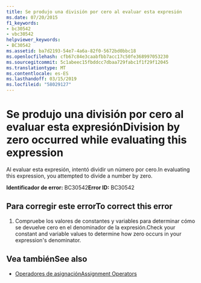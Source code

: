 ```yaml
---
title: Se produjo una división por cero al evaluar esta expresión
ms.date: 07/20/2015
f1_keywords:
- bc30542
- vbc30542
helpviewer_keywords:
- BC30542
ms.assetid: ba7d2193-54e7-4a6a-82f0-5672bd0bbc18
ms.openlocfilehash: cfb67c84e3caabfbb7acc17c50fe368997053230
ms.sourcegitcommit: 5c1abeec15fbddcc7dbaa729fabc1f1f29f12045
ms.translationtype: MT
ms.contentlocale: es-ES
ms.lasthandoff: 03/15/2019
ms.locfileid: "58029127"
---
```

# <a name="division-by-zero-occurred-while-evaluating-this-expression"></a><span data-ttu-id="1a511-102">Se produjo una división por cero al evaluar esta expresión</span><span class="sxs-lookup"><span data-stu-id="1a511-102">Division by zero occurred while evaluating this expression</span></span>
<span data-ttu-id="1a511-103">Al evaluar esta expresión, intentó dividir un número por cero.</span><span class="sxs-lookup"><span data-stu-id="1a511-103">In evaluating this expression, you attempted to divide a number by zero.</span></span>  
  
 <span data-ttu-id="1a511-104">**Identificador de error:** BC30542</span><span class="sxs-lookup"><span data-stu-id="1a511-104">**Error ID:** BC30542</span></span>  
  
## <a name="to-correct-this-error"></a><span data-ttu-id="1a511-105">Para corregir este error</span><span class="sxs-lookup"><span data-stu-id="1a511-105">To correct this error</span></span>  
  
1.  <span data-ttu-id="1a511-106">Compruebe los valores de constantes y variables para determinar cómo se devuelve cero en el denominador de la expresión.</span><span class="sxs-lookup"><span data-stu-id="1a511-106">Check your constant and variable values to determine how zero occurs in your expression's denominator.</span></span>  
  
## <a name="see-also"></a><span data-ttu-id="1a511-107">Vea también</span><span class="sxs-lookup"><span data-stu-id="1a511-107">See also</span></span>

- [<span data-ttu-id="1a511-108">Operadores de asignación</span><span class="sxs-lookup"><span data-stu-id="1a511-108">Assignment Operators</span></span>](../../visual-basic/language-reference/operators/assignment-operators.md)
